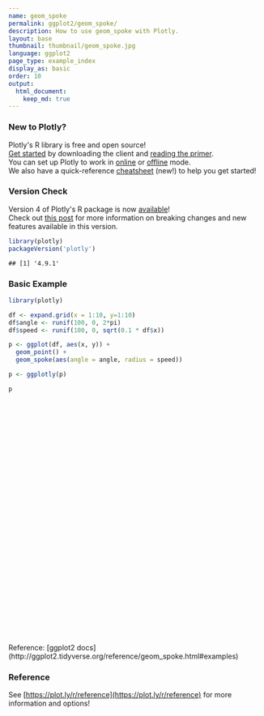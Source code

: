 ```yaml
---
name: geom_spoke
permalink: ggplot2/geom_spoke/
description: How to use geom_spoke with Plotly.
layout: base
thumbnail: thumbnail/geom_spoke.jpg
language: ggplot2
page_type: example_index
display_as: basic
order: 10
output:
  html_document:
    keep_md: true
---
```




### New to Plotly?

Plotly's R library is free and open source!<br>
[Get started](https://plot.ly/r/getting-started/) by downloading the client and [reading the primer](https://plot.ly/r/getting-started/).<br>
You can set up Plotly to work in [online](https://plot.ly/r/getting-started/#hosting-graphs-in-your-online-plotly-account) or [offline](https://plot.ly/r/offline/) mode.<br>
We also have a quick-reference [cheatsheet](https://images.plot.ly/plotly-documentation/images/r_cheat_sheet.pdf) (new!) to help you get started!

### Version Check

Version 4 of Plotly's R package is now [available](https://plot.ly/r/getting-started/#installation)!<br>
Check out [this post](http://moderndata.plot.ly/upgrading-to-plotly-4-0-and-above/) for more information on breaking changes and new features available in this version.


```r
library(plotly)
packageVersion('plotly')
```

```
## [1] '4.9.1'
```

### Basic Example


```r
library(plotly)

df <- expand.grid(x = 1:10, y=1:10)
df$angle <- runif(100, 0, 2*pi)
df$speed <- runif(100, 0, sqrt(0.1 * df$x))

p <- ggplot(df, aes(x, y)) +
  geom_point() +
  geom_spoke(aes(angle = angle, radius = speed))

p <- ggplotly(p)

p
```

<div id="htmlwidget-c8fbdbff2fc0b72fdbc3" style="width:672px;height:480px;" class="plotly html-widget"></div>
<script type="application/json" data-for="htmlwidget-c8fbdbff2fc0b72fdbc3">{"x":{"data":[{"x":[1,2,3,4,5,6,7,8,9,10,1,2,3,4,5,6,7,8,9,10,1,2,3,4,5,6,7,8,9,10,1,2,3,4,5,6,7,8,9,10,1,2,3,4,5,6,7,8,9,10,1,2,3,4,5,6,7,8,9,10,1,2,3,4,5,6,7,8,9,10,1,2,3,4,5,6,7,8,9,10,1,2,3,4,5,6,7,8,9,10,1,2,3,4,5,6,7,8,9,10],"y":[1,1,1,1,1,1,1,1,1,1,2,2,2,2,2,2,2,2,2,2,3,3,3,3,3,3,3,3,3,3,4,4,4,4,4,4,4,4,4,4,5,5,5,5,5,5,5,5,5,5,6,6,6,6,6,6,6,6,6,6,7,7,7,7,7,7,7,7,7,7,8,8,8,8,8,8,8,8,8,8,9,9,9,9,9,9,9,9,9,9,10,10,10,10,10,10,10,10,10,10],"text":["x:  1<br />y:  1","x:  2<br />y:  1","x:  3<br />y:  1","x:  4<br />y:  1","x:  5<br />y:  1","x:  6<br />y:  1","x:  7<br />y:  1","x:  8<br />y:  1","x:  9<br />y:  1","x: 10<br />y:  1","x:  1<br />y:  2","x:  2<br />y:  2","x:  3<br />y:  2","x:  4<br />y:  2","x:  5<br />y:  2","x:  6<br />y:  2","x:  7<br />y:  2","x:  8<br />y:  2","x:  9<br />y:  2","x: 10<br />y:  2","x:  1<br />y:  3","x:  2<br />y:  3","x:  3<br />y:  3","x:  4<br />y:  3","x:  5<br />y:  3","x:  6<br />y:  3","x:  7<br />y:  3","x:  8<br />y:  3","x:  9<br />y:  3","x: 10<br />y:  3","x:  1<br />y:  4","x:  2<br />y:  4","x:  3<br />y:  4","x:  4<br />y:  4","x:  5<br />y:  4","x:  6<br />y:  4","x:  7<br />y:  4","x:  8<br />y:  4","x:  9<br />y:  4","x: 10<br />y:  4","x:  1<br />y:  5","x:  2<br />y:  5","x:  3<br />y:  5","x:  4<br />y:  5","x:  5<br />y:  5","x:  6<br />y:  5","x:  7<br />y:  5","x:  8<br />y:  5","x:  9<br />y:  5","x: 10<br />y:  5","x:  1<br />y:  6","x:  2<br />y:  6","x:  3<br />y:  6","x:  4<br />y:  6","x:  5<br />y:  6","x:  6<br />y:  6","x:  7<br />y:  6","x:  8<br />y:  6","x:  9<br />y:  6","x: 10<br />y:  6","x:  1<br />y:  7","x:  2<br />y:  7","x:  3<br />y:  7","x:  4<br />y:  7","x:  5<br />y:  7","x:  6<br />y:  7","x:  7<br />y:  7","x:  8<br />y:  7","x:  9<br />y:  7","x: 10<br />y:  7","x:  1<br />y:  8","x:  2<br />y:  8","x:  3<br />y:  8","x:  4<br />y:  8","x:  5<br />y:  8","x:  6<br />y:  8","x:  7<br />y:  8","x:  8<br />y:  8","x:  9<br />y:  8","x: 10<br />y:  8","x:  1<br />y:  9","x:  2<br />y:  9","x:  3<br />y:  9","x:  4<br />y:  9","x:  5<br />y:  9","x:  6<br />y:  9","x:  7<br />y:  9","x:  8<br />y:  9","x:  9<br />y:  9","x: 10<br />y:  9","x:  1<br />y: 10","x:  2<br />y: 10","x:  3<br />y: 10","x:  4<br />y: 10","x:  5<br />y: 10","x:  6<br />y: 10","x:  7<br />y: 10","x:  8<br />y: 10","x:  9<br />y: 10","x: 10<br />y: 10"],"type":"scatter","mode":"markers","marker":{"autocolorscale":false,"color":"rgba(0,0,0,1)","opacity":1,"size":5.66929133858268,"symbol":"circle","line":{"width":1.88976377952756,"color":"rgba(0,0,0,1)"}},"hoveron":"points","showlegend":false,"xaxis":"x","yaxis":"y","hoverinfo":"text","frame":null},{"x":[1,1.19074418703621,null,2,2.12610525777792,null,3,3.09782474939524,null,4,3.83596830416249,null,5,4.95323891661546,null,6,6.10166185850638,null,7,6.96489306248371,null,8,8.61985717172567,null,9,8.45984576614829,null,10,9.96173896403539,null,1,0.903458053028386,null,2,2.00907203114712,null,3,3.21225568973467,null,4,4.01840131728714,null,5,4.95771450311402,null,6,5.6526504007497,null,7,6.40335729020757,null,8,8.70153566772707,null,9,8.88764572545113,null,10,9.89600469277542,null,1,0.950896026765675,null,2,2.02271021698753,null,3,2.49533938474488,null,4,4.08091732709324,null,5,5.34872472660857,null,6,5.97889303758649,null,7,6.82220239998262,null,8,7.16009208696797,null,9,9.42118155390792,null,10,9.30862796576868,null,1,1.17868845600475,null,2,1.68743610562186,null,3,2.80736905146119,null,4,3.96209610231488,null,5,5.23426595779647,null,6,6.0741934565126,null,7,7.0484774127273,null,8,8.56932121756096,null,9,9.01131501493344,null,10,9.24914810789777,null,1,1.11295495552584,null,2,2.03468056602959,null,3,2.98465059253753,null,4,3.99694970285037,null,5,4.85586055056624,null,6,5.86856298560756,null,7,7.18393872108583,null,8,7.9353915391615,null,9,9.05915298020227,null,10,9.83828909461841,null,1,0.96801687324645,null,2,2.40774544045616,null,3,2.86139246076244,null,4,3.75528407949724,null,5,5.66713192074093,null,6,6.3316187920054,null,7,7.02839249490084,null,8,8.10449902966595,null,9,8.72254019012135,null,10,9.89196269591033,null,1,0.962870136241183,null,2,2.11634821789884,null,3,2.75581194453927,null,4,4.5319280804773,null,5,5.06236367149834,null,6,6.04509778643107,null,7,7.09677202020725,null,8,8.00695772352247,null,9,8.89608391655218,null,10,9.03666229931658,null,1,0.912983204895114,null,2,1.78569870534696,null,3,3.01258295424775,null,4,4.14300054224266,null,5,4.75265846978322,null,6,5.81548607317235,null,7,7.29156055257964,null,8,8.43233714752872,null,9,8.2999345546641,null,10,10.2780785960301,null,1,0.963690817940451,null,2,2.2996771733275,null,3,3.08416847071761,null,4,4.11963605423791,null,5,5.17688515100841,null,6,5.68967675522004,null,7,6.77790592553577,null,8,7.55650064397604,null,9,9.22726864602145,null,10,10.15038779636,null,1,0.844092739059236,null,2,2.03927898599289,null,3,3.0474039476126,null,4,4.23062451675841,null,5,5.48043606179442,null,6,6.08066025426834,null,7,6.60396107102298,null,8,8.34485664285369,null,9,8.93179307685935,null,10,9.66613438508161],"y":[1,0.896348300135403,null,1,1.15246185614057,null,1,0.863492691513069,null,1,0.886955207805569,null,1,1.33939229040628,null,1,1.71575231675938,null,1,0.726220392028267,null,1,0.481548322088416,null,1,1.73623588403467,null,1,0.357847694625035,null,2,2.13881283218954,null,2,1.88476372683387,null,2,1.52536806430383,null,2,2.00975817620819,null,2,2.14712925675167,null,2,2.19588307128948,null,2,1.82165228366684,null,2,2.45579587269274,null,2,2.22133993349002,null,2,2.0332013103956,null,3,2.87385165460385,null,3,3.01211124508746,null,3,3.00181474618315,null,3,2.98399279356409,null,3,2.71842845955298,null,3,3.00133682343214,null,3,3.02883745551817,null,3,2.79348607019976,null,3,3.50141722176358,null,3,3.14518248033597,null,4,3.86057915667614,null,4,4.28291409123389,null,4,4.210816591911,null,4,3.91650968546824,null,4,4.29505841525515,null,4,4.13035418319955,null,4,3.99073765411571,null,4,3.91497467521718,null,4,3.96572369675229,null,4,3.34504744684032,null,5,4.84122510991439,null,5,4.96585663939113,null,5,4.9817904718966,null,5,5.00257917241833,null,5,5.01813507087464,null,5,4.97240859618621,null,5,5.02064010233926,null,5,5.50963137416476,null,5,4.45317667390569,null,5,4.56091885011696,null,6,6.10198348040478,null,6,5.90128168582793,null,6,6.06665057555628,null,6,6.33911459605547,null,6,6.10653627593724,null,6,5.56830309763137,null,6,5.97626743237605,null,6,5.89313911732198,null,6,5.82716181041455,null,6,6.04582872920736,null,7,7.0190627550751,null,7,6.83820640572433,null,7,7.1592856918435,null,7,7.18807034840565,null,7,7.41107682697077,null,7,7.13021448647652,null,7,7.46266920538053,null,7,7.27833361489229,null,7,6.13416714692065,null,7,7.02380524578359,null,8,7.9113762731573,null,8,8.24829100246476,null,8,7.99573102836298,null,8,7.39212010071702,null,8,7.74420291484919,null,8,7.99094911606282,null,8,7.56659892560671,null,8,7.72206806025372,null,8,7.798665795934,null,8,7.85953515398686,null,9,9.01585779834944,null,9,9.16957279144981,null,9,9.07376953780937,null,9,9.39156985836602,null,9,9.39901654111725,null,9,9.49923542160533,null,9,9.03381955600194,null,9,8.99360014100622,null,9,8.98119335336356,null,9,8.36797083012194,null,10,10.0115977317153,null,10,9.69119744913244,null,10,9.97319112544827,null,10,9.64097782202819,null,10,10.3188272934383,null,10,9.62938711970116,null,10,9.99187345228075,null,10,9.24389587479753,null,10,9.99091750843528,null,10,10.7594713109618],"text":["angle: 5.7854181<br />speed: 0.217087585<br />x:  1<br />y:  1","angle: 5.7854181<br />speed: 0.217087585<br />x:  1<br />y:  1",null,"angle: 0.8797322<br />speed: 0.197856396<br />x:  2<br />y:  1","angle: 0.8797322<br />speed: 0.197856396<br />x:  2<br />y:  1",null,"angle: 5.3341867<br />speed: 0.167940248<br />x:  3<br />y:  1","angle: 5.3341867<br />speed: 0.167940248<br />x:  3<br />y:  1",null,"angle: 3.7450093<br />speed: 0.199212254<br />x:  4<br />y:  1","angle: 3.7450093<br />speed: 0.199212254<br />x:  4<br />y:  1",null,"angle: 1.7077132<br />speed: 0.342598491<br />x:  5<br />y:  1","angle: 1.7077132<br />speed: 0.342598491<br />x:  5<br />y:  1",null,"angle: 1.4297051<br />speed: 0.722936036<br />x:  6<br />y:  1","angle: 1.4297051<br />speed: 0.722936036<br />x:  6<br />y:  1",null,"angle: 4.5848543<br />speed: 0.276021323<br />x:  7<br />y:  1","angle: 4.5848543<br />speed: 0.276021323<br />x:  7<br />y:  1",null,"angle: 5.5866369<br />speed: 0.808093470<br />x:  8<br />y:  1","angle: 5.5866369<br />speed: 0.808093470<br />x:  8<br />y:  1",null,"angle: 2.2037641<br />speed: 0.913131904<br />x:  9<br />y:  1","angle: 2.2037641<br />speed: 0.913131904<br />x:  9<br />y:  1",null,"angle: 4.6528768<br />speed: 0.643291140<br />x: 10<br />y:  1","angle: 4.6528768<br />speed: 0.643291140<br />x: 10<br />y:  1",null,"angle: 2.1784842<br />speed: 0.169083855<br />x:  1<br />y:  2","angle: 2.1784842<br />speed: 0.169083855<br />x:  1<br />y:  2",null,"angle: 4.7909524<br />speed: 0.115592822<br />x:  2<br />y:  2","angle: 4.7909524<br />speed: 0.115592822<br />x:  2<br />y:  2",null,"angle: 5.1329125<br />speed: 0.519930719<br />x:  3<br />y:  2","angle: 5.1329125<br />speed: 0.519930719<br />x:  3<br />y:  2",null,"angle: 0.4875910<br />speed: 0.020828598<br />x:  4<br />y:  2","angle: 0.4875910<br />speed: 0.020828598<br />x:  4<br />y:  2",null,"angle: 1.8506572<br />speed: 0.153085210<br />x:  5<br />y:  2","angle: 1.8506572<br />speed: 0.153085210<br />x:  5<br />y:  2",null,"angle: 2.6281127<br />speed: 0.398775528<br />x:  6<br />y:  2","angle: 2.6281127<br />speed: 0.398775528<br />x:  6<br />y:  2",null,"angle: 3.4320572<br />speed: 0.622728216<br />x:  7<br />y:  2","angle: 3.4320572<br />speed: 0.622728216<br />x:  7<br />y:  2",null,"angle: 0.5761725<br />speed: 0.836601560<br />x:  8<br />y:  2","angle: 0.5761725<br />speed: 0.836601560<br />x:  8<br />y:  2",null,"angle: 2.0405131<br />speed: 0.248223386<br />x:  9<br />y:  2","angle: 2.0405131<br />speed: 0.248223386<br />x:  9<br />y:  2",null,"angle: 2.8325631<br />speed: 0.109166620<br />x: 10<br />y:  2","angle: 2.8325631<br />speed: 0.109166620<br />x: 10<br />y:  2",null,"angle: 4.3411790<br />speed: 0.135368406<br />x:  1<br />y:  3","angle: 4.3411790<br />speed: 0.135368406<br />x:  1<br />y:  3",null,"angle: 0.4899275<br />speed: 0.025737836<br />x:  2<br />y:  3","angle: 0.4899275<br />speed: 0.025737836<br />x:  2<br />y:  3",null,"angle: 3.1379967<br />speed: 0.504663878<br />x:  3<br />y:  3","angle: 3.1379967<br />speed: 0.504663878<br />x:  3<br />y:  3",null,"angle: 6.0878851<br />speed: 0.082485420<br />x:  4<br />y:  3","angle: 6.0878851<br />speed: 0.082485420<br />x:  4<br />y:  3",null,"angle: 5.6039290<br />speed: 0.448209178<br />x:  5<br />y:  3","angle: 5.6039290<br />speed: 0.448209178<br />x:  5<br />y:  3",null,"angle: 3.0783415<br />speed: 0.021149254<br />x:  6<br />y:  3","angle: 3.0783415<br />speed: 0.021149254<br />x:  6<br />y:  3",null,"angle: 2.9808003<br />speed: 0.180121030<br />x:  7<br />y:  3","angle: 2.9808003<br />speed: 0.180121030<br />x:  7<br />y:  3",null,"angle: 3.3826870<br />speed: 0.864923873<br />x:  8<br />y:  3","angle: 3.3826870<br />speed: 0.864923873<br />x:  8<br />y:  3",null,"angle: 0.8721469<br />speed: 0.654838248<br />x:  9<br />y:  3","angle: 0.8721469<br />speed: 0.654838248<br />x:  9<br />y:  3",null,"angle: 2.9346083<br />speed: 0.706451161<br />x: 10<br />y:  3","angle: 2.9346083<br />speed: 0.706451161<br />x: 10<br />y:  3",null,"angle: 5.6206065<br />speed: 0.226644514<br />x:  1<br />y:  4","angle: 5.6206065<br />speed: 0.226644514<br />x:  1<br />y:  4",null,"angle: 2.4059450<br />speed: 0.421588153<br />x:  2<br />y:  4","angle: 2.4059450<br />speed: 0.421588153<br />x:  2<br />y:  4",null,"angle: 2.3111494<br />speed: 0.285570163<br />x:  3<br />y:  4","angle: 2.3111494<br />speed: 0.285570163<br />x:  3<br />y:  4",null,"angle: 4.2862206<br />speed: 0.091691538<br />x:  4<br />y:  4","angle: 4.2862206<br />speed: 0.091691538<br />x:  4<br />y:  4",null,"angle: 0.8997463<br />speed: 0.376749263<br />x:  5<br />y:  4","angle: 0.8997463<br />speed: 0.376749263<br />x:  5<br />y:  4",null,"angle: 1.0533558<br />speed: 0.149989607<br />x:  6<br />y:  4","angle: 1.0533558<br />speed: 0.149989607<br />x:  6<br />y:  4",null,"angle: 6.0943955<br />speed: 0.049354337<br />x:  7<br />y:  4","angle: 6.0943955<br />speed: 0.049354337<br />x:  7<br />y:  4",null,"angle: 6.1349359<br />speed: 0.575635262<br />x:  8<br />y:  4","angle: 6.1349359<br />speed: 0.575635262<br />x:  8<br />y:  4",null,"angle: 5.0312374<br />speed: 0.036095630<br />x:  9<br />y:  4","angle: 5.0312374<br />speed: 0.036095630<br />x:  9<br />y:  4",null,"angle: 3.8588796<br />speed: 0.996364095<br />x: 10<br />y:  4","angle: 3.8588796<br />speed: 0.996364095<br />x: 10<br />y:  4",null,"angle: 5.3307355<br />speed: 0.194854530<br />x:  1<br />y:  5","angle: 5.3307355<br />speed: 0.194854530<br />x:  1<br />y:  5",null,"angle: 5.5055925<br />speed: 0.048667348<br />x:  2<br />y:  5","angle: 5.5055925<br />speed: 0.048667348<br />x:  2<br />y:  5",null,"angle: 4.0120122<br />speed: 0.023815777<br />x:  3<br />y:  5","angle: 4.0120122<br />speed: 0.023815777<br />x:  3<br />y:  5",null,"angle: 2.4396889<br />speed: 0.003994552<br />x:  4<br />y:  5","angle: 2.4396889<br />speed: 0.003994552<br />x:  4<br />y:  5",null,"angle: 3.0164341<br />speed: 0.145275812<br />x:  5<br />y:  5","angle: 3.0164341<br />speed: 0.145275812<br />x:  5<br />y:  5",null,"angle: 3.3485093<br />speed: 0.134301803<br />x:  6<br />y:  5","angle: 3.3485093<br />speed: 0.134301803<br />x:  6<br />y:  5",null,"angle: 0.1117444<br />speed: 0.185093130<br />x:  7<br />y:  5","angle: 0.1117444<br />speed: 0.185093130<br />x:  7<br />y:  5",null,"angle: 1.6968985<br />speed: 0.513710415<br />x:  8<br />y:  5","angle: 1.6968985<br />speed: 0.513710415<br />x:  8<br />y:  5",null,"angle: 4.8201456<br />speed: 0.550013477<br />x:  9<br />y:  5","angle: 4.8201456<br />speed: 0.550013477<br />x:  9<br />y:  5",null,"angle: 4.3595106<br />speed: 0.467913104<br />x: 10<br />y:  5","angle: 4.3595106<br />speed: 0.467913104<br />x: 10<br />y:  5",null,"angle: 1.8746929<br />speed: 0.106881012<br />x:  1<br />y:  6","angle: 1.8746929<br />speed: 0.106881012<br />x:  1<br />y:  6",null,"angle: 6.0456484<br />speed: 0.419525506<br />x:  2<br />y:  6","angle: 6.0456484<br />speed: 0.419525506<br />x:  2<br />y:  6",null,"angle: 2.6933754<br />speed: 0.153799705<br />x:  3<br />y:  6","angle: 2.6933754<br />speed: 0.153799705<br />x:  3<br />y:  6",null,"angle: 2.1958933<br />speed: 0.418192050<br />x:  4<br />y:  6","angle: 2.1958933<br />speed: 0.418192050<br />x:  4<br />y:  6",null,"angle: 0.1583559<br />speed: 0.675584915<br />x:  5<br />y:  6","angle: 0.1583559<br />speed: 0.675584915<br />x:  5<br />y:  6",null,"angle: 5.3674210<br />speed: 0.544364987<br />x:  6<br />y:  6","angle: 5.3674210<br />speed: 0.544364987<br />x:  6<br />y:  6",null,"angle: 5.5869491<br />speed: 0.037004980<br />x:  7<br />y:  6","angle: 5.5869491<br />speed: 0.037004980<br />x:  7<br />y:  6",null,"angle: 5.4866131<br />speed: 0.149463358<br />x:  8<br />y:  6","angle: 5.4866131<br />speed: 0.149463358<br />x:  8<br />y:  6",null,"angle: 3.6987024<br />speed: 0.326889868<br />x:  9<br />y:  6","angle: 3.6987024<br />speed: 0.326889868<br />x:  9<br />y:  6",null,"angle: 2.7404053<br />speed: 0.117355577<br />x: 10<br />y:  6","angle: 2.7404053<br />speed: 0.117355577<br />x: 10<br />y:  6",null,"angle: 2.6672766<br />speed: 0.041737458<br />x:  1<br />y:  7","angle: 2.6672766<br />speed: 0.041737458<br />x:  1<br />y:  7",null,"angle: 5.3358290<br />speed: 0.199283905<br />x:  2<br />y:  7","angle: 5.3358290<br />speed: 0.199283905<br />x:  2<br />y:  7",null,"angle: 2.5635970<br />speed: 0.291547146<br />x:  3<br />y:  7","angle: 2.5635970<br />speed: 0.291547146<br />x:  3<br />y:  7",null,"angle: 0.3398459<br />speed: 0.564196720<br />x:  4<br />y:  7","angle: 0.3398459<br />speed: 0.564196720<br />x:  4<br />y:  7",null,"angle: 1.4202363<br />speed: 0.415780453<br />x:  5<br />y:  7","angle: 1.4202363<br />speed: 0.415780453<br />x:  5<br />y:  7",null,"angle: 1.2373906<br />speed: 0.137802840<br />x:  6<br />y:  7","angle: 1.2373906<br />speed: 0.137802840<br />x:  6<br />y:  7",null,"angle: 1.3646085<br />speed: 0.472681306<br />x:  7<br />y:  7","angle: 1.3646085<br />speed: 0.472681306<br />x:  7<br />y:  7",null,"angle: 1.5458037<br />speed: 0.278420565<br />x:  8<br />y:  7","angle: 1.5458037<br />speed: 0.278420565<br />x:  8<br />y:  7",null,"angle: 4.5929417<br />speed: 0.872046491<br />x:  9<br />y:  7","angle: 4.5929417<br />speed: 0.872046491<br />x:  9<br />y:  7",null,"angle: 3.1168865<br />speed: 0.963631784<br />x: 10<br />y:  7","angle: 3.1168865<br />speed: 0.963631784<br />x: 10<br />y:  7",null,"angle: 3.9361395<br />speed: 0.124201802<br />x:  1<br />y:  8","angle: 3.9361395<br />speed: 0.124201802<br />x:  1<br />y:  8",null,"angle: 2.2828497<br />speed: 0.327983943<br />x:  2<br />y:  8","angle: 2.2828497<br />speed: 0.327983943<br />x:  2<br />y:  8",null,"angle: 5.9561047<br />speed: 0.013287395<br />x:  3<br />y:  8","angle: 5.9561047<br />speed: 0.013287395<br />x:  3<br />y:  8",null,"angle: 4.9434328<br />speed: 0.624473480<br />x:  4<br />y:  8","angle: 4.9434328<br />speed: 0.624473480<br />x:  4<br />y:  8",null,"angle: 3.9437949<br />speed: 0.355822963<br />x:  5<br />y:  8","angle: 3.9437949<br />speed: 0.355822963<br />x:  5<br />y:  8",null,"angle: 3.1906059<br />speed: 0.184735778<br />x:  6<br />y:  8","angle: 3.1906059<br />speed: 0.184735778<br />x:  6<br />y:  8",null,"angle: 5.3045754<br />speed: 0.522344759<br />x:  7<br />y:  8","angle: 5.3045754<br />speed: 0.522344759<br />x:  7<br />y:  8",null,"angle: 5.7118463<br />speed: 0.513966509<br />x:  8<br />y:  8","angle: 5.7118463<br />speed: 0.513966509<br />x:  8<br />y:  8",null,"angle: 3.4216287<br />speed: 0.728441548<br />x:  9<br />y:  8","angle: 3.4216287<br />speed: 0.728441548<br />x:  9<br />y:  8",null,"angle: 5.8154450<br />speed: 0.311541456<br />x: 10<br />y:  8","angle: 5.8154450<br />speed: 0.311541456<br />x: 10<br />y:  8",null,"angle: 2.7298174<br />speed: 0.039621036<br />x:  1<br />y:  9","angle: 2.7298174<br />speed: 0.039621036<br />x:  1<br />y:  9",null,"angle: 0.5149318<br />speed: 0.344327373<br />x:  2<br />y:  9","angle: 0.5149318<br />speed: 0.344327373<br />x:  2<br />y:  9",null,"angle: 0.7196512<br />speed: 0.111920848<br />x:  3<br />y:  9","angle: 0.7196512<br />speed: 0.111920848<br />x:  3<br />y:  9",null,"angle: 1.2742746<br />speed: 0.409438322<br />x:  4<br />y:  9","angle: 1.2742746<br />speed: 0.409438322<br />x:  4<br />y:  9",null,"angle: 1.1535257<br />speed: 0.436465986<br />x:  5<br />y:  9","angle: 1.1535257<br />speed: 0.436465986<br />x:  5<br />y:  9",null,"angle: 2.1269448<br />speed: 0.587823547<br />x:  6<br />y:  9","angle: 2.1269448<br />speed: 0.587823547<br />x:  6<br />y:  9",null,"angle: 2.9904777<br />speed: 0.224654268<br />x:  7<br />y:  9","angle: 2.9904777<br />speed: 0.224654268<br />x:  7<br />y:  9",null,"angle: 3.1560220<br />speed: 0.443545530<br />x:  8<br />y:  9","angle: 3.1560220<br />speed: 0.443545530<br />x:  8<br />y:  9",null,"angle: 6.2006227<br />speed: 0.228045450<br />x:  9<br />y:  9","angle: 6.2006227<br />speed: 0.228045450<br />x:  9<br />y:  9",null,"angle: 4.9459894<br />speed: 0.649674812<br />x: 10<br />y:  9","angle: 4.9459894<br />speed: 0.649674812<br />x: 10<br />y:  9",null,"angle: 3.0673408<br />speed: 0.156338036<br />x:  1<br />y: 10","angle: 3.0673408<br />speed: 0.156338036<br />x:  1<br />y: 10",null,"angle: 4.8389073<br />speed: 0.311290627<br />x:  2<br />y: 10","angle: 4.8389073<br />speed: 0.311290627<br />x:  2<br />y: 10",null,"angle: 5.7684888<br />speed: 0.054459618<br />x:  3<br />y: 10","angle: 5.7684888<br />speed: 0.054459618<br />x:  3<br />y: 10",null,"angle: 5.2833806<br />speed: 0.426713712<br />x:  4<br />y: 10","angle: 5.2833806<br />speed: 0.426713712<br />x:  4<br />y: 10",null,"angle: 0.5858909<br />speed: 0.576601815<br />x:  5<br />y: 10","angle: 0.5858909<br />speed: 0.576601815<br />x:  5<br />y: 10",null,"angle: 4.9266873<br />speed: 0.379288787<br />x:  6<br />y: 10","angle: 4.9266873<br />speed: 0.379288787<br />x:  6<br />y: 10",null,"angle: 3.1621093<br />speed: 0.396122297<br />x:  7<br />y: 10","angle: 3.1621093<br />speed: 0.396122297<br />x:  7<br />y: 10",null,"angle: 5.1403014<br />speed: 0.831035229<br />x:  8<br />y: 10","angle: 5.1403014<br />speed: 0.831035229<br />x:  8<br />y: 10",null,"angle: 3.2739747<br />speed: 0.068808982<br />x:  9<br />y: 10","angle: 3.2739747<br />speed: 0.068808982<br />x:  9<br />y: 10",null,"angle: 1.9849703<br />speed: 0.829616129<br />x: 10<br />y: 10","angle: 1.9849703<br />speed: 0.829616129<br />x: 10<br />y: 10"],"type":"scatter","mode":"lines","line":{"width":1.88976377952756,"color":"rgba(0,0,0,1)","dash":"solid"},"hoveron":"points","showlegend":false,"xaxis":"x","yaxis":"y","hoverinfo":"text","frame":null}],"layout":{"margin":{"t":26.2283105022831,"r":7.30593607305936,"b":40.1826484018265,"l":31.4155251141553},"plot_bgcolor":"rgba(235,235,235,1)","paper_bgcolor":"rgba(255,255,255,1)","font":{"color":"rgba(0,0,0,1)","family":"","size":14.6118721461187},"xaxis":{"domain":[0,1],"automargin":true,"type":"linear","autorange":false,"range":[0.372393446210693,10.7497778888787],"tickmode":"array","ticktext":["2.5","5.0","7.5","10.0"],"tickvals":[2.5,5,7.5,10],"categoryorder":"array","categoryarray":["2.5","5.0","7.5","10.0"],"nticks":null,"ticks":"outside","tickcolor":"rgba(51,51,51,1)","ticklen":3.65296803652968,"tickwidth":0.66417600664176,"showticklabels":true,"tickfont":{"color":"rgba(77,77,77,1)","family":"","size":11.689497716895},"tickangle":-0,"showline":false,"linecolor":null,"linewidth":0,"showgrid":true,"gridcolor":"rgba(255,255,255,1)","gridwidth":0.66417600664176,"zeroline":false,"anchor":"y","title":{"text":"x","font":{"color":"rgba(0,0,0,1)","family":"","size":14.6118721461187}},"hoverformat":".2f"},"yaxis":{"domain":[0,1],"automargin":true,"type":"linear","autorange":false,"range":[-0.162233486191806,11.2795524917787],"tickmode":"array","ticktext":["0","3","6","9"],"tickvals":[0,3,6,9],"categoryorder":"array","categoryarray":["0","3","6","9"],"nticks":null,"ticks":"outside","tickcolor":"rgba(51,51,51,1)","ticklen":3.65296803652968,"tickwidth":0.66417600664176,"showticklabels":true,"tickfont":{"color":"rgba(77,77,77,1)","family":"","size":11.689497716895},"tickangle":-0,"showline":false,"linecolor":null,"linewidth":0,"showgrid":true,"gridcolor":"rgba(255,255,255,1)","gridwidth":0.66417600664176,"zeroline":false,"anchor":"x","title":{"text":"y","font":{"color":"rgba(0,0,0,1)","family":"","size":14.6118721461187}},"hoverformat":".2f"},"shapes":[{"type":"rect","fillcolor":null,"line":{"color":null,"width":0,"linetype":[]},"yref":"paper","xref":"paper","x0":0,"x1":1,"y0":0,"y1":1}],"showlegend":false,"legend":{"bgcolor":"rgba(255,255,255,1)","bordercolor":"transparent","borderwidth":1.88976377952756,"font":{"color":"rgba(0,0,0,1)","family":"","size":11.689497716895}},"hovermode":"closest","barmode":"relative"},"config":{"doubleClick":"reset","showSendToCloud":false},"source":"A","attrs":{"3aeb1615d7ea":{"x":{},"y":{},"type":"scatter"},"3aeb2d3addb8":{"angle":{},"radius":{},"x":{},"y":{}}},"cur_data":"3aeb1615d7ea","visdat":{"3aeb1615d7ea":["function (y) ","x"],"3aeb2d3addb8":["function (y) ","x"]},"highlight":{"on":"plotly_click","persistent":false,"dynamic":false,"selectize":false,"opacityDim":0.2,"selected":{"opacity":1},"debounce":0},"shinyEvents":["plotly_hover","plotly_click","plotly_selected","plotly_relayout","plotly_brushed","plotly_brushing","plotly_clickannotation","plotly_doubleclick","plotly_deselect","plotly_afterplot","plotly_sunburstclick"],"base_url":"https://plot.ly"},"evals":[],"jsHooks":[]}</script>
Reference: [ggplot2 docs](http://ggplot2.tidyverse.org/reference/geom_spoke.html#examples)

### Reference

See [https://plot.ly/r/reference](https://plot.ly/r/reference) for more information and options!
